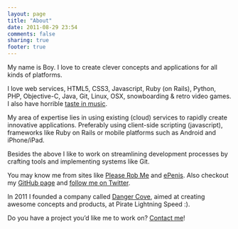 ```yaml
---
layout: page
title: "About"
date: 2011-08-29 23:54
comments: false
sharing: true
footer: true
---
```


My name is Boy. I love to create clever concepts and applications for all kinds of platforms.

I love web services, HTML5, CSS3, Javascript, Ruby (on Rails), Python, PHP, Objective-C, Java, Git, Linux, OSX, snowboarding & retro video games. I also have horrible [taste in music](http://www.last.fm/user/boyvanamstel).

My area of expertise lies in using existing (cloud) services to rapidly create innovative applications. Preferably using client-side scripting (javascript), frameworks like Ruby on Rails or mobile platforms such as Android and iPhone/iPad.

Besides the above I like to work on streamlining development processes by crafting tools and implementing systems like Git.

You may know me from sites like [Please Rob Me](http://www.pleaserobme.com/) and [ePenis](http://www.epenis.nl/). Also checkout my [GitHub page](http://github.org/boyvanamstel) and [follow me on Twitter](http://twitter.com/boyvanamstel).

In 2011 I founded a company called [Danger Cove](http://dangercove.com), aimed at creating awesome concepts and products, at Pirate Lightning Speed :).

Do you have a project you’d like me to work on? [Contact me](mailto:info@boyvanamstel.nl)!


